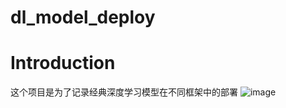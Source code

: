 # dl_model_deploy
# Introduction
这个项目是为了记录经典深度学习模型在不同框架中的部署
![image](https://github.com/yhwang-hub/dl_model_deploy/blob/master/image/deployment-framework.jpg)
